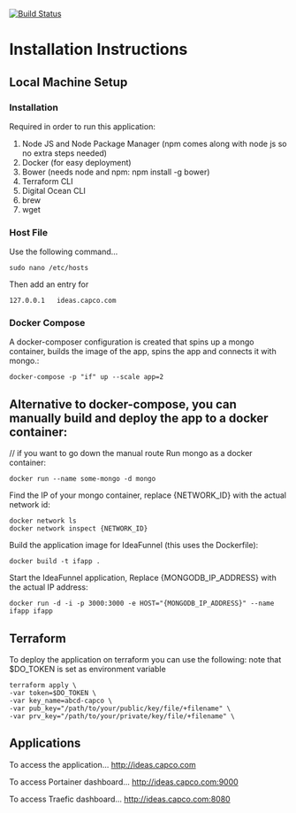[![Build Status](https://travis-ci.org/capcodigital/ideafunnel.svg?branch=master)](https://travis-ci.org/capcodigital/ideafunnel)

# Installation Instructions

## Local Machine Setup

### Installation 

Required in order to run this application:

1. Node JS and Node Package Manager (npm comes along with node js so no extra steps needed)
2. Docker (for easy deployment)
3. Bower (needs node and npm: npm install -g bower)
4. Terraform CLI
5. Digital Ocean CLI 
6. brew
7. wget


### Host File

Use the following command...

``` shell
sudo nano /etc/hosts
```
Then add an entry for 
``` shell
127.0.0.1   ideas.capco.com
```

### Docker Compose 

A docker-composer configuration is created that spins up a mongo container,
builds the image of the app, spins the app and connects it with mongo.:

``` shell
docker-compose -p "if" up --scale app=2
```

## Alternative to docker-compose, you can manually build and deploy the app to a docker container:
// if you want to go down the manual route
Run mongo as a docker container:

``` shell
docker run --name some-mongo -d mongo
```

Find the IP of your mongo container, replace {NETWORK_ID} with the actual network id:
``` shell
docker network ls
docker network inspect {NETWORK_ID}
```

Build the application image for IdeaFunnel (this uses the Dockerfile):
``` shell
docker build -t ifapp .
```

Start the IdeaFunnel application, Replace {MONGODB_IP_ADDRESS} with the actual IP address:
``` shell
docker run -d -i -p 3000:3000 -e HOST="{MONGODB_IP_ADDRESS}" --name ifapp ifapp
```

## Terraform
To deploy the application on terraform you can use the following:
note that $DO_TOKEN is set as environment variable
``` shell
terraform apply \
-var token=$DO_TOKEN \
-var key_name=abcd-capco \
-var pub_key="/path/to/your/public/key/file/+filename" \
-var prv_key="/path/to/your/private/key/file/+filename" \
```

## Applications

To access the application...
http://ideas.capco.com

To access Portainer dashboard...
http://ideas.capco.com:9000

To access Traefic dashboard...
http://ideas.capco.com:8080


